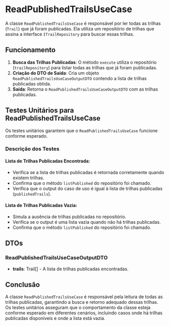 # ReadPublishedTrailsUseCase

A classe `ReadPublishedTrailsUseCase` é responsável por ler todas as trilhas (`Trail`) que já foram publicadas. Ela utiliza um repositório de trilhas que assina a interface `ITrailRepository` para buscar essas trilhas.

## Funcionamento

1. **Busca das Trilhas Publicadas**: O método `execute` utiliza o repositório (`trailRepository`) para listar todas as trilhas que já foram publicadas.
2. **Criação do DTO de Saída**: Cria um objeto `ReadPublishedTrailsUseCaseOutputDTO` contendo a lista de trilhas publicadas obtida.
3. **Saída**: Retorna o `ReadPublishedTrailsUseCaseOutputDTO` com as trilhas publicadas.

## Testes Unitários para ReadPublishedTrailsUseCase

Os testes unitários garantem que o `ReadPublishedTrailsUseCase` funcione conforme esperado.

### Descrição dos Testes

#### Lista de Trilhas Publicadas Encontrada:

- Verifica se a lista de trilhas publicadas é retornada corretamente quando existem trilhas.
- Confirma que o método `listPublished` do repositório foi chamado.
- Verifica que o output do caso de uso é igual à lista de trilhas publicadas (`publishedTrails`).

#### Lista de Trilhas Publicadas Vazia:

- Simula a ausência de trilhas publicadas no repositório.
- Verifica se o output é uma lista vazia quando não há trilhas publicadas.
- Confirma que o método `listPublished` do repositório foi chamado.

## DTOs

### ReadPublishedTrailsUseCaseOutputDTO

- **trails**: Trail[] - A lista de trilhas publicadas encontradas.

## Conclusão

A classe `ReadPublishedTrailsUseCase` é responsável pela leitura de todas as trilhas publicadas, garantindo a busca e retorno adequado dessas trilhas. Os testes unitários asseguram que o comportamento da classe esteja conforme esperado em diferentes cenários, incluindo casos onde há trilhas publicadas disponíveis e onde a lista está vazia.

